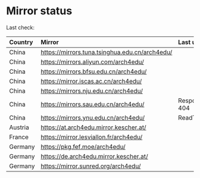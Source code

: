 <script src="./time.js"></script>
# Mirror status
Last check: <script type="text/javascript">localize(1695248168.7065926);</script>

|Country|Mirror|Last update|
|:------|:-----|:----------|
|China|https://mirrors.tuna.tsinghua.edu.cn/arch4edu/|<script type="text/javascript">localize(1695234643);</script>|
|China|https://mirrors.aliyun.com/arch4edu/|<script type="text/javascript">localize(1695191444);</script>|
|China|https://mirrors.bfsu.edu.cn/arch4edu/|<script type="text/javascript">localize(1695234643);</script>|
|China|https://mirror.iscas.ac.cn/arch4edu/|<script type="text/javascript">localize(1695234643);</script>|
|China|https://mirrors.nju.edu.cn/arch4edu/|<script type="text/javascript">localize(1695148440);</script>|
|China|https://mirrors.sau.edu.cn/arch4edu/|Response 404|
|China|https://mirrors.ynu.edu.cn/arch4edu/|ReadTimeout|
|Austria|https://at.arch4edu.mirror.kescher.at/|<script type="text/javascript">localize(1695234643);</script>|
|France|https://mirror.lesviallon.fr/arch4edu/|<script type="text/javascript">localize(1695191444);</script>|
|Germany|https://pkg.fef.moe/arch4edu/|<script type="text/javascript">localize(1695234643);</script>|
|Germany|https://de.arch4edu.mirror.kescher.at/|<script type="text/javascript">localize(1695234643);</script>|
|Germany|https://mirror.sunred.org/arch4edu/|<script type="text/javascript">localize(1695234643);</script>|

<script src="./tablefilter/tablefilter.js"></script>
<script src="./table.js"></script>